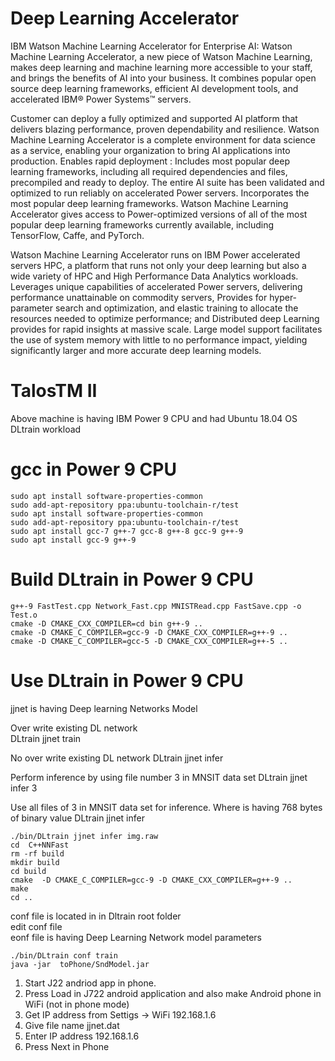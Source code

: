 # Deep Learning Accelerator
IBM Watson Machine Learning Accelerator for Enterprise AI: Watson Machine Learning Accelerator, a new piece of Watson Machine Learning, makes deep learning and machine learning more accessible to your staff, and brings the benefits of AI into your business. It combines popular open source deep learning frameworks, efficient AI development tools, and accelerated IBM® Power Systems™ servers. 

Customer can deploy a fully optimized and supported AI platform that delivers blazing performance, proven dependability and resilience. Watson Machine Learning Accelerator is a complete environment for data science as a service, enabling your organization to bring AI applications into production. Enables rapid deployment : Includes most popular deep learning frameworks, including all required dependencies and files, precompiled and ready to deploy. The entire AI suite has been validated and optimized to run reliably on accelerated Power servers. Incorporates the most popular deep learning frameworks. Watson Machine Learning Accelerator gives access to Power-optimized versions of all of the most popular deep learning frameworks currently available, including TensorFlow, Caffe, and PyTorch. 

Watson Machine Learning Accelerator runs on IBM Power accelerated servers HPC, a platform that runs not only your deep learning but also a wide variety of HPC and High Performance Data Analytics workloads. Leverages unique capabilities of accelerated Power servers, delivering performance unattainable on commodity servers, Provides for hyper-parameter search and optimization, and elastic training to allocate the resources needed to optimize performance; and Distributed deep Learning provides for rapid insights at massive scale. Large model support facilitates the use of system memory with little to no performance impact, yielding significantly larger and more accurate deep learning models.



# TalosTM II  
Above machine is having IBM Power 9 CPU  and  had  Ubuntu 18.04 OS
DLtrain workload

# gcc in Power 9 CPU

    sudo apt install software-properties-common
    sudo add-apt-repository ppa:ubuntu-toolchain-r/test
    sudo apt install software-properties-common
    sudo add-apt-repository ppa:ubuntu-toolchain-r/test
    sudo apt install gcc-7 g++-7 gcc-8 g++-8 gcc-9 g++-9
    sudo apt install gcc-9 g++-9
    
    
# Build DLtrain in Power  9 CPU

 
    g++-9 FastTest.cpp Network_Fast.cpp MNISTRead.cpp FastSave.cpp -o Test.o
    cmake -D CMAKE_CXX_COMPILER=cd bin g++-9 ..
    cmake -D CMAKE_C_COMPILER=gcc-9 -D CMAKE_CXX_COMPILER=g++-9 ..
    cmake -D CMAKE_C_COMPILER=gcc-5 -D CMAKE_CXX_COMPILER=g++-5 ..
    
 # Use DLtrain in Power 9 CPU
 
 jjnet  is having Deep learning Networks Model
 
Over write existing  DL network   
            DLtrain jjnet train

No over write existing DL network 
            DLtrain jjnet infer   

Perform inference by using  file number 3 in MNSIT data set
            DLtrain jjnet infer 3   
            
Use all files of  3 in MNSIT data set for inference. Where <filename> is having 768 bytes of binary value
            DLtrain jjnet infer <filename>   
 

    ./bin/DLtrain jjnet infer img.raw
    cd  C++NNFast
    rm -rf build
    mkdir build
    cd build
    cmake  -D CMAKE_C_COMPILER=gcc-9 -D CMAKE_CXX_COMPILER=g++-9 ..
    make
    cd ..

conf file is located in in  Dltrain root folder <br>
edit conf file <br>
eonf file is having Deep Learning Network model parameters <br>


    ./bin/DLtrain conf train
    java -jar  toPhone/SndModel.jar

1. Start J22 andriod app in phone. 
2. Press Load in J722 android application and also make Android phone in WiFi (not in phone mode)  
3. Get IP address from Settigs -> WiFi 192.168.1.6
4. Give file name jjnet.dat
5. Enter IP address 192.168.1.6
6. Press Next in Phone
        
        
